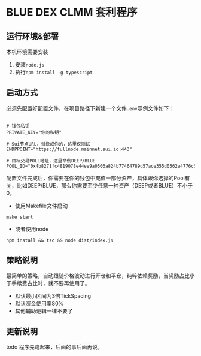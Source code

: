 # BLUE DEX CLMM 套利程序

## 运行环境&部署
本机环境需要安装
1. 安装`node.js`
2. 执行`npm install -g typescript`
## 启动方式

必须先配置好配置文件，在项目路径下新建一个文件`.env`示例文件如下：

```.dotenv

# 钱包私钥
PRIVATE_KEY="你的私钥"

# Sui节点URL，替换成你的，这里仅测试
ENDPPOINT="https://fullnode.mainnet.sui.io:443"

# 目标交易POLL地址，这里举例DEEP/BLUE
POOL_ID="0x4b8271fc4819078e44ee9a0506a824b77464789d57ace355d0562a4776c51840"
```
配置文件完成后，你需要在你的钱包中充值一部分资产，具体跟你选择的Pool有关，比如DEEP/BLUE，那么你需要至少任意一种资产（DEEP或者BLUE）不小于0。
- 使用Makefile文件启动
```shell
make start
```
- 或者使用node
```shell
npm install && tsc && node dist/index.js
```

## 策略说明
最简单的策略，自动跟随价格波动进行开仓和平仓，纯粹依赖奖励，当奖励占比小于手续费占比时，就不要再使用了。
- 默认最小区间为3倍TickSpacing
- 默认资金使用率80%
- 其他辅助逻辑一律不要了
## 更新说明
todo 程序先跑起来，后面的事后面再说。